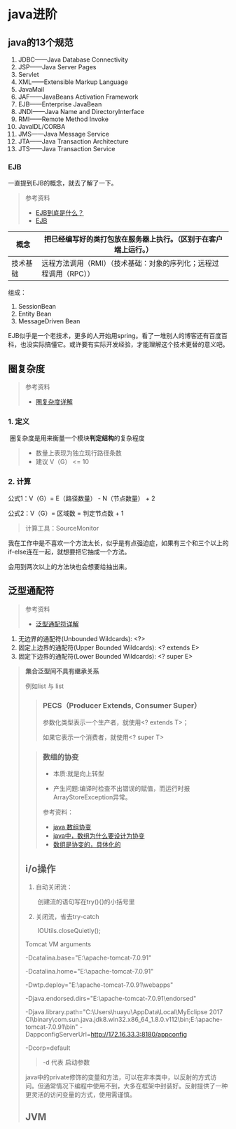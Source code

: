 # java进阶

## java的13个规范

1. JDBC——Java Database Connectivity
2. JSP——Java Server Pages
3. Servlet
4. XML——Extensible Markup Language
5. JavaMail
6. JAF——JavaBeans Activation Framework
7. EJB——Enterprise JavaBean
8. JNDI——Java Name and DirectoryInterface
9. RMI——Remote Method Invoke
10.  JavaIDL/CORBA
11. JMS——Java Message Service
12. JTA——Java Transaction Architecture
13. JTS——Java Transaction Service



### EJB

一直提到EJB的概念，就去了解了一下。

> 参考资料
>
> - [EJB到底是什么？](https://www.cnblogs.com/strugglion/p/6027318.html)
> - [EJB](http://www.baike.com/wiki/EJB)

| 概念     | 把已经编写好的类打包放在服务器上执行。（区别于在客户端上运行。） |
| -------- | ------------------------------------------------------------ |
| 技术基础 | 远程方法调用（RMI）（技术基础：对象的序列化；远程过程调用（RPC）） |

组成：

1. SessionBean
2. Entity Bean
3. MessageDriven Bean

EJB似乎是一个老技术，更多的人开始用spring。看了一堆别人的博客还有百度百科，也没实际搞懂它。或许要有实际开发经验，才能理解这个技术更替的意义吧。





## 圈复杂度

> 参考资料
>
> - [圈复杂度详解](https://blog.csdn.net/itxiaodong/article/details/69938970)

### 1. 定义

​	圈复杂度是用来衡量一个模块**判定结构**的复杂程度

> - 数量上表现为独立现行路径条数
> - 建议 V（G） <= 10

### 2. 计算

公式1：V（G）= E（路径数量） - N（节点数量） + 2

公式2：V（G）= 区域数 = 判定节点数 + 1

> 计算工具：SourceMonitor

我在工作中是不喜欢一个方法太长，似乎是有点强迫症，如果有三个和三个以上的if-else连在一起，就想要把它抽成一个方法。

会用到两次以上的方法块也会想要给抽出来。





## 泛型通配符

> 参考资料
>
> - [泛型通配符详解](https://p3c.alibaba.com/plugin/eclipse/update)

1. 无边界的通配符(Unbounded Wildcards): <?>
2. 固定上边界的通配符(Upper Bounded Wildcards): <? extends E>
3. 固定下边界的通配符(Lower Bounded Wildcards): <? super E>



> **集合泛型间不具有继承关系**
>
> 例如list<Object> 与 list<Integer>



> ### PECS（Producer Extends, Consumer Super）
>
> 参数化类型表示一个生产者，就使用<? extends T>；
>
> 如果它表示一个消费者，就使用<? super T>



> ### 数组的协变
>
> - 本质:就是向上转型
>
> - 产生问题:编译时检查不出错误的赋值，而运行时报ArrayStoreException异常。
>
> 参考资料：
>
> - [java 数组协变](https://www.cnblogs.com/hxy520/p/5725619.html)
> - [java中，数组为什么要设计为协变](https://zhidao.baidu.com/question/373185490288625524.html)
> - [数组是协变的，具体化的](https://blog.csdn.net/zjq2008wd/article/details/8788310)



## i/o操作

1.  自动关闭流：

    ​	创建流的语句写在try(){}的小括号里

2.  关闭流，省去try-catch

    ​	IOUtils.closeQuietly();



Tomcat VM arguments

-Dcatalina.base="E:\apache-tomcat-7.0.91" 

-Dcatalina.home="E:\apache-tomcat-7.0.91" 

-Dwtp.deploy="E:\apache-tomcat-7.0.91\webapps" 

-Djava.endorsed.dirs="E:\apache-tomcat-7.0.91\endorsed" 

-Djava.library.path="C:\Users\huayu\AppData\Local\MyEclipse 2017 CI\binary\com.sun.java.jdk8.win32.x86_64_1.8.0.v112\bin;E:\apache-tomcat-7.0.91\bin"
-DappconfigServerUrl=http://172.16.33.3:8180/appconfig 

-Dcorp=default

> -d 代表 启动参数



java中的private修饰的变量和方法，可以在非本类中，以反射的方式访问。但通常情况下编程中使用不到，大多在框架中封装好。反射提供了一种更灵活的访问变量的方式，使用需谨慎。



## JVM


